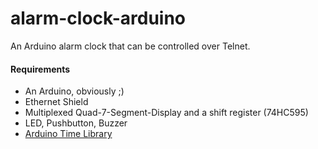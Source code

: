 alarm-clock-arduino
===================

An Arduino alarm clock that can be controlled over Telnet.

#### Requirements

* An Arduino, obviously ;)
* Ethernet Shield
* Multiplexed Quad-7-Segment-Display and a shift register (74HC595)
* LED, Pushbutton, Buzzer
* [Arduino Time Library](http://playground.arduino.cc/Code/time)
